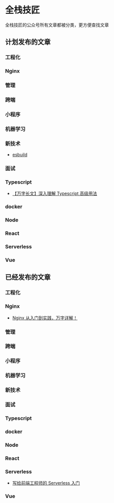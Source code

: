 # 全栈技匠 

全栈技匠的公众号所有文章都被分类，更方便查找文章 

## 计划发布的文章

### 工程化

### Nginx

### 管理

### 跨端

### 小程序

### 机器学习

### 新技术

- [esbuild](https://github.com/evanw/esbuild)

### 面试

### Typescript

- [【万字长文】深入理解 Typescript 高级用法](https://mp.weixin.qq.com/s/5K89BcjXyGZ6YUNAr1a3oQ)

### docker

### Node

### React

### Serverless

### Vue


## 已经发布的文章

### 工程化

### Nginx

- [Nginx 从入门到实践，万字详解！](https://mp.weixin.qq.com/s/JD5tvcnloiNZ7ibxm0UXQQ)

### 管理

### 跨端

### 小程序

### 机器学习

### 新技术

### 面试

### Typescript

### docker

### Node

### React

### Serverless

- [写给前端工程师的 Serverless 入门](https://mp.weixin.qq.com/s/m-vX0PYW1bTPwNbhigj6lQ)

### Vue
